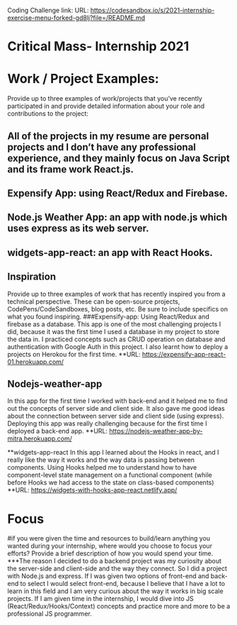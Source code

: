 Coding Challenge link:
URL: https://codesandbox.io/s/2021-internship-exercise-menu-forked-gd8lj?file=/README.md



# Critical Mass- Internship 2021

# Work / Project Examples:
Provide up to three examples of work/projects that you’ve recently participated in and provide detailed information about your role and contributions to the project:
## All of the projects in my resume are personal projects and I don’t have any professional experience, and they mainly focus on Java Script and its frame work React.js.
## Expensify App: using React/Redux and Firebase.
## Node.js Weather App: an app with node.js which uses express as its web server.
## widgets-app-react: an app with React Hooks.

## Inspiration
Provide up to three examples of work that has recently inspired you from a technical perspective. These can be open-source projects, CodePens/CodeSandboxes, blog posts, etc. Be sure to include specifics on what you found inspiring.
###Expensify-app:
Using React/Redux and firebase as a database. This app is one of the most challenging projects I did, because it was the first time I used a database in my project to store the data in. I practiced concepts such as CRUD operation on database and authentication with Google Auth in this project. I also learnt how to deploy a projects on Herokou for the first time.
**URL: https://expensify-app-react-01.herokuapp.com/

## Nodejs-weather-app
In this app for the first time I worked with back-end and it helped me to find out the concepts of server side and client side. It also gave me good ideas about the connection between server side and client side (using express). Deploying this app was really challenging because for the first time I deployed a back-end app.
**URL: https://nodejs-weather-app-by-mitra.herokuapp.com/

**widgets-app-react
In this app I learned about the Hooks in react, and I really like the way it works and the way data is passing between components. Using Hooks helped me to understand how to have component-level state management on a functional component (while before Hooks we had access to the state on class-based components)
**URL: https://widgets-with-hooks-app-react.netlify.app/


# Focus
#if you were given the time and resources to build/learn anything you wanted during your internship, where would you choose to focus your efforts? Provide a brief description of how you would spend your time.
***The reason I decided to do a backend project was my curiosity about the server-side and client-side and the way they connect. So I did a project with Node.js and express. If I was given two options of front-end and back-end to select I would select front-end, because I believe that I have a lot to learn in this field and I am very curious about the way it works in big scale projects. If I am given time in the internship, I would dive into JS (React/Redux/Hooks/Context) concepts and practice more and more to be a professional JS programmer.

